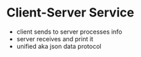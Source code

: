 # Client-Server Service
- client sends to server processes info
- server receives and print it
- unified aka json data protocol
